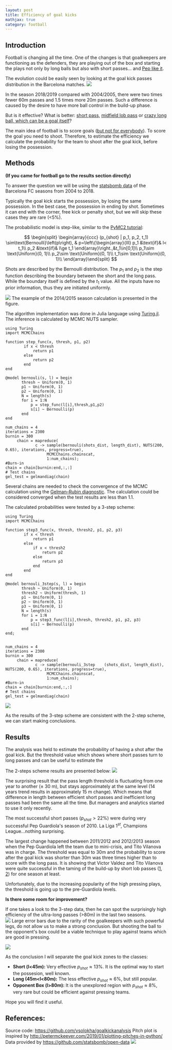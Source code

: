 ```yaml
---
layout: post
title: Efficiency of goal kicks
mathjax: true
category: football
---
```


## Introduction 
Football is changing all the time. One of the changes is that goalkeepers are functioning as the defenders, they are playing out of the box and starting the plays not only by long balls but also with short passes... and [Pep like it](https://www.manchestereveningnews.co.uk/sport/football/football-news/ederson-man-city-midfield-pep-15680675).

The evolution could be easily seen by looking at the goal kick passes distribution in the Barcelona matches. 
![](https://i.imgur.com/d7tFGLr.png)

In the season 2018/2019 compared with 2004/2005, there were two times fewer 60m passes and 1.5 times more 20m passes. Such a difference is caused by the desire to have more ball control in the build-up phase. 

But is it effective?  What is better: [short pass](https://youtu.be/QgAUGWTnt8g?t=198), [midfield lob pass](https://www.youtube.com/watch?v=raNt_hOBeJU&feature=youtu.be&t=34) or [crazy long ball, which can be a goal itself](https://www.youtube.com/watch?v=TLFpWA0O41Q)? 

The main idea of football is to score goals ([but not for everybody](https://www.eurosport.ru/football/russian-premier-league/2019-2020/story_sto7532867.shtml)). To score the goal you need to shoot. Therefore, to estimate the efficiency we calculate the probability for the team to shoot after the goal kick, before losing the possession.

## Methods

**(If you came for football go to the results section directly)**

To answer the question we will be using the [statsbomb data](https://github.com/statsbomb/open-data) of the Barcelona FC seasons from 2004 to 2018. 

Typically the goal kick starts the possession, by losing the same possession. In the best case, the possession in ending by shot. Sometimes it can end with the corner, free kick or penalty shot, but we will skip these cases they are rare (<5%). 

The probabilistic model is step-like, similar to the [PyMC2 tutorial](https://pymc-devs.github.io/pymc/tutorial.html):

$$ \begin{split}     
\begin{array}{ccc}  
(p_{shot} | p_1, p_2, t_1) \sim\text{Bernoulli}\left(p\right), & p=\left\{\begin{array}{lll}             p_1 &\text{if}& l< t_1\\ p_2 &\text{if}& l\ge t_1             \end{array}\right.,&t_1\in[0,1]\\         p_1\sim \text{Uniform}(0, 1)\\         p_2\sim \text{Uniform}(0, 1)\\         t_1\sim \text{Uniform}(0, 1)\\     \end{array}\end{split} $$
 
Shots are described by the Bernoulli distribution. The $p_1$ and $p_2$ is the step function describing the boundary between the short and the long pass. While the boundary itself is defined by the $t_1$ value. All the inputs have no prior information, thus they are initiated uniformly. 

![](https://i.imgur.com/m4MBskS.png)
The example of the 2014/2015 season calculation is presented in the figure.

The algorithm implementation was done in Julia language using [Turing.jl](https://turing.ml/dev/). The inference is calculated by MCMC NUTS sampler.
```julia=
using Turing
import MCMCChains

function step_func(x, thresh, p1, p2)
        if x < thresh
            return p1
        else
            return p2
        end
end

@model bernouli(s, l) = begin
       thresh ~ Uniform(0, 1)
       p1 ~ Uniform(0, 1)
       p2 ~ Uniform(0, 1)
       N = length(s)
       for i = 1:N
           p = step_func(l[i],thresh,p1,p2)
           s[i] ~ Bernoulli(p)
       end
end
   
num_chains = 4
iterations = 2300
burnin = 300
     chain = mapreduce(
             c -> sample(bernouli(shots_dist, length_dist), NUTS(200, 0.65), iterations, progress=true), 
                  MCMCChains.chainscat, 
                  1:num_chains);
#Burn-in
chain = chain[burnin:end,:,:]
# Test chains
gel_test = gelmandiag(chain)
```

Several chains are needed to check the convergence of the MCMC calculation using the [Gelman–Rubin diagnostic](https://arxiv.org/abs/1812.09384). The calculation could be considered converged when the test results are less than $1.1$. 

The calculated probabilities were tested by a 3-step scheme: 
```julia=
using Turing
import MCMCChains

function step3_func(x, thresh, thresh2, p1, p2, p3)
        if x < thresh
            return p1
        else
            if x < thresh2
                return p2
            else
                return p3
            end
        end
end

@model bernouli_3step(s, l) = begin
       thresh ~ Uniform(0, 1)
       thresh2 ~ Uniform(thresh, 1)
       p1 ~ Uniform(0, 1)
       p2 ~ Uniform(0, 1)
       p3 ~ Uniform(0, 1)
       N = length(s)
       for i = 1:N
           p = step3_func(l[i],thresh, thresh2, p1, p2, p3)
           s[i] ~ Bernoulli(p)
       end
end;

   
num_chains = 4
iterations = 2300
burnin = 300
     chain = mapreduce(
             c -> sample(bernouli_3step    (shots_dist, length_dist), NUTS(200, 0.65), iterations, progress=true), 
                  MCMCChains.chainscat, 
                  1:num_chains);
#Burn-in
chain = chain[burnin:end,:,:]
# Test chains
gel_test = gelmandiag(chain)
```
![](https://i.imgur.com/7Qtrr3z.png)

As the results of the 3-step scheme are consistent with the 2-step scheme, we can start making conclusions. 

## Results

The analysis was held to estimate the probability of having a shot after the goal kick. But the threshold value which shows where short passes turn to long passes and can be useful to estimate the 

The 2-steps scheme results are presented below: 
![](https://i.imgur.com/ZqlBIFh.png)

The surprising result that the pass length threshold is fluctuating from one year to another ($\pm$ 30 m), but stays approximately at the same level (14 years trend results in approximately 15 m change). Which means that difference in length between efficient short passes and inefficient long passes had been the same all the time. But managers and analytics started to use it only recently.

The most successful short passes ($p_{shot} > 22\%$) were during very successful Pep Guardiola's season of 2010. La Liga $1^{st}$, Champions League...nothing surprising. 

The largest change happened between 2011/2012 and 2012/2013 season when the Pep Guardiola left the team due to mini-crisis, and Tito Vilanova was in charge. The threshold was equal to 30m and the probability to score after the goal kick was shorter than 30m was three times higher than to score with the long pass. It is showing that Victor Valdez and Tito Vilanova were quite successful in the taming of the build-up by short lob passes ([1](https://www.fourfourtwo.com/performance/skills/victor-valdes-guide-distribution), [2](https://bleacherreport.com/articles/1596674-barcelona-breaking-down-their-formation-and-the-role-of-each-player#slide1)) for one season at least. 

Unfortunately, due to the increasing popularity of the high pressing plays, the threshold is going up to the pre-Guardiola levels. 

**Is there some room for improvement?**

If one takes a look to the 3-step data, then he can spot the surprisingly high efficiency of the ultra-long passes (>80m) in the last two seasons.  
![](https://i.imgur.com/DZ7pMa6.png)
Large error bars due to the rarity of the goalkeepers with such powerful legs, do not allow us to make a strong conclusion. But shooting the ball to the opponent's box could be a viable technique to play against teams which are good in pressing.

![](https://i.imgur.com/STtwYXb.png)

As the conclusion I will separate the goal kick zones to the classes: 
* **Short (l<45m):** Very effective $p_{shot} \approx 13\%$. It is the optimal way to start the possesion, well known. 
* **Long (45m<l<80m):** The less effective $p_{shot} \approx 6\%$, but still popular.
* **Opponent Box (l>80m):** It is the unexplored region with $p_{shot} \approx 8\%$, very rare but could be efficient against pressing teams.

Hope you will find it useful.


## References:

Source code: https://github.com/vsolokha/goalkickanalysis
Pitch plot is inspired by http://petermckeever.com/2019/01/plotting-pitches-in-python/ 
Data provided by https://github.com/statsbomb/open-data
![](https://github.com/statsbomb/open-data/raw/master/stats-bomb-logo.png)
